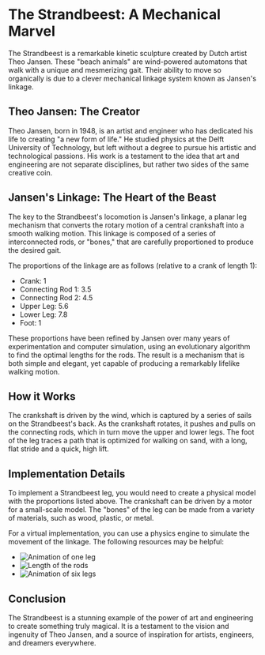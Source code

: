 # The Strandbeest: A Mechanical Marvel

The Strandbeest is a remarkable kinetic sculpture created by Dutch artist Theo Jansen. These "beach animals" are wind-powered automatons that walk with a unique and mesmerizing gait. Their ability to move so organically is due to a clever mechanical linkage system known as Jansen's linkage.

## Theo Jansen: The Creator

Theo Jansen, born in 1948, is an artist and engineer who has dedicated his life to creating "a new form of life." He studied physics at the Delft University of Technology, but left without a degree to pursue his artistic and technological passions. His work is a testament to the idea that art and engineering are not separate disciplines, but rather two sides of the same creative coin.

## Jansen's Linkage: The Heart of the Beast

The key to the Strandbeest's locomotion is Jansen's linkage, a planar leg mechanism that converts the rotary motion of a central crankshaft into a smooth walking motion. This linkage is composed of a series of interconnected rods, or "bones," that are carefully proportioned to produce the desired gait.

The proportions of the linkage are as follows (relative to a crank of length 1):

*   Crank: 1
*   Connecting Rod 1: 3.5
*   Connecting Rod 2: 4.5
*   Upper Leg: 5.6
*   Lower Leg: 7.8
*   Foot: 1

These proportions have been refined by Jansen over many years of experimentation and computer simulation, using an evolutionary algorithm to find the optimal lengths for the rods. The result is a mechanism that is both simple and elegant, yet capable of producing a remarkably lifelike walking motion.

## How it Works

The crankshaft is driven by the wind, which is captured by a series of sails on the Strandbeest's back. As the crankshaft rotates, it pushes and pulls on the connecting rods, which in turn move the upper and lower legs. The foot of the leg traces a path that is optimized for walking on sand, with a long, flat stride and a quick, high lift.

## Implementation Details

To implement a Strandbeest leg, you would need to create a physical model with the proportions listed above. The crankshaft can be driven by a motor for a small-scale model. The "bones" of the leg can be made from a variety of materials, such as wood, plastic, or metal.

For a virtual implementation, you can use a physics engine to simulate the movement of the linkage. The following resources may be helpful:

*   ![Animation of one leg](https://upload.wikimedia.org/wikipedia/commons/6/61/Strandbeest-Walking-Animation.gif)
*   ![Length of the rods](https://upload.wikimedia.org/wikipedia/commons/2/23/Strandbeest_Leg_Proportions.svg)
*   ![Animation of six legs](https://upload.wikimedia.org/wikipedia/commons/9/93/Strandbeest_walking_with_six_legs.gif)

## Conclusion

The Strandbeest is a stunning example of the power of art and engineering to create something truly magical. It is a testament to the vision and ingenuity of Theo Jansen, and a source of inspiration for artists, engineers, and dreamers everywhere.
